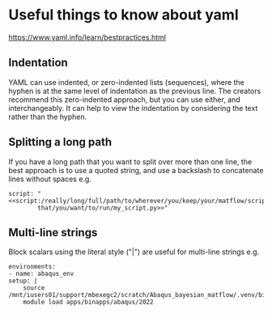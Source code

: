# Useful things to know about yaml

 https://www.yaml.info/learn/bestpractices.html

 ## Indentation
YAML can use indented, or zero-indented lists (sequences), where the hyphen is
at the same level of indentation as the previous line.
The creators recommend this zero-indented approach, but you can use either, and interchangeably.
It can help to view the indentation by considering the text rather than
the hyphen.

## Splitting a long path
If you have a long path that you want to split over more than one line,
the best approach is to use a quoted string, and use a backslash to concatenate lines
without spaces e.g.

```
script: "<<script:/really/long/full/path/to/wherever/you/keep/your/matflow/script/\
        that/you/want/to/run/my_script.py>>"
```

## Multi-line strings
Block scalars using the literal style ("|") are useful for multi-line strings
e.g.

```
environments:
- name: abaqus_env
setup: |
    source /mnt/iusers01/support/mbexegc2/scratch/Abaqus_bayesian_matflow/.venv/bin/activate
    module load apps/binapps/abaqus/2022
```